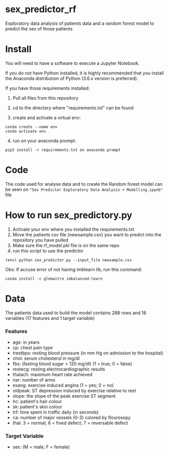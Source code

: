 # sex_predictor_rf
Exploratory data analysis of patients data and a random forest model to predict the sex of those patients

# Install

You will need to have a software to execute a Jupyter Notebook.

If you do not have Python installed, it is highly recommended that you install the Anaconda distribution of Python (3.6.x version is preferred).

If you have those requirements installed:
  
  1. Pull all files from this repository
  
  2. cd to the directory where "requirements.txt" can be found
  
  3. create and activate a virtual env:
```
conda create --name env
conda activate env
```
4. run on your anaconda prompt: 
```
pip3 install -r requirements.txt on anaconda prompt
```
# Code

The code used for analyse data and to create the Random forest model can be seen on ```"Sex Predictor Exploratory Data Analysis + Modelling.ipynb"``` file

# How to run sex_predictory.py

1. Activate your env where you installed the requirements.txt
2. Move the patients csv file (newsample.csv) you want to predict into the repository you have pulled
3. Make sure the rf_model.pkl file is on the same repo
4. run this script to use the predictor
```
(env) python sex_predictor.py --input_file newsample.csv
```
Obs: If accuse error of not having imblearn lib, run this command:
```
conda install -c glemaitre imbalanced-learn
```

# Data
The patients data used to build the model contains 288 rows and 18 variables (17 features and 1 target variable)

### Features

- age: in years
- cp: chest pain type
- trestbps: resting blood pressure (in mm Hg on admission to the hospital)
- chol: serum cholesterol in mg/dl
- fbs: (fasting blood sugar > 120 mg/dl) (1 = true; 0 = false)
- restecg: resting electrocardiographic results
- thalach: maximum heart rate achieved
- nar: number of arms
- exang: exercise induced angina (1 = yes; 0 = no)
- oldpeak: ST depression induced by exercise relative to rest
- slope: the slope of the peak exercise ST segment
- hc: patient's hair colour
- sk: patient's skin colour
- trf: time spent in traffic daily (in seconds)
- ca: number of major vessels (0-3) colored by flourosopy
- thal: 3 = normal; 6 = fixed defect; 7 = reversable defect
### Target Variable 
- sex: (M = male; F = female)
